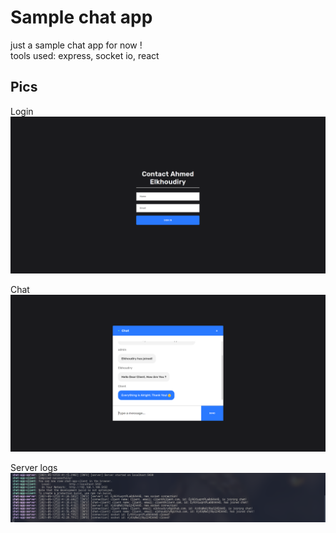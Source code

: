 # Sample chat app

just a sample chat app for now !  
tools used: express, socket io, react

## Pics

Login
![login picture](pics/login.png)

Chat
![chat picture](pics/chat.png)

Server logs
![server logs picture](pics/server-logs.png)
